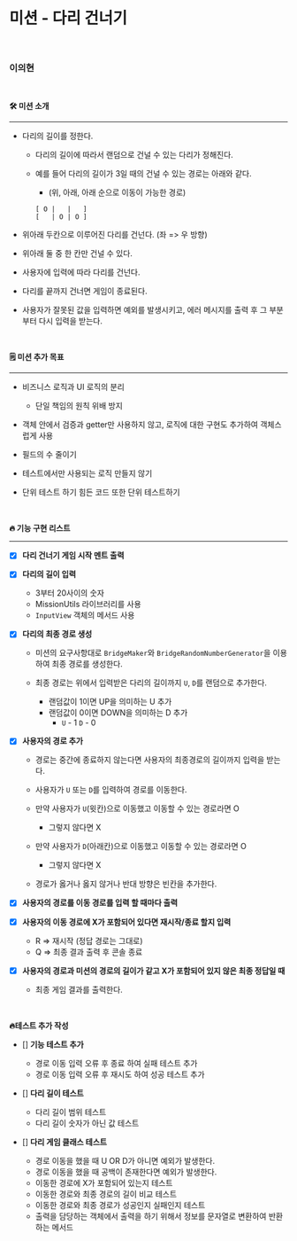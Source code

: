 # **미션 - 다리 건너기**

<br/>

### 이의현

<br/>

**🛠 미션 소개**

---

- 다리의 길이를 정한다.

  - 다리의 길이에 따라서 랜덤으로 건널 수 있는 다리가 정해진다.
  - 예를 들어 다리의 길이가 3일 때의 건널 수 있는 경로는 아래와 같다.<br/>

    - (위, 아래, 아래 순으로 이동이 가능한 경로)

    ```
    [ O |   |   ]
    [   | O | O ]
    ```

- 위아래 두칸으로 이루어진 다리를 건넌다. (좌 => 우 방향)
- 위아래 둘 중 한 칸만 건널 수 있다.
- 사용자에 입력에 따라 다리를 건넌다.
- 다리를 끝까지 건너면 게임이 종료된다.
- 사용자가 잘못된 값을 입력하면 예외를 발생시키고, 에러 메시지를 출력 후 그 부분부터 다시 입력을 받는다.

<br/>

**🗒 미션 추가 목표**

---

- 비즈니스 로직과 UI 로직의 분리

  - 단일 책임의 원칙 위배 방지

- 객체 안에서 검증과 getter만 사용하지 않고, 로직에 대한 구현도 추가하여 객체스럽게 사용
- 필드의 수 줄이기
- 테스트에서만 사용되는 로직 만들지 않기
- 단위 테스트 하기 힘든 코드 또한 단위 테스트하기

<br/>

**🔥 기능 구현 리스트**

---

- [x] **다리 건너기 게임 시작 멘트 출력**

- [x] **다리의 길이 입력**

  - 3부터 20사이의 숫자
  - MissionUtils 라이브러리를 사용
  - `InputView` 객체의 메서드 사용

- [x] **다리의 최종 경로 생성**

  - 미션의 요구사항대로 `BridgeMaker`와 `BridgeRandomNumberGenerator`을 이용하여 최종 경로를 생성한다.
  - 최종 경로는 위에서 입력받은 다리의 길이까지 `U`, `D`를 랜덤으로 추가한다.

    - 랜덤값이 1이면 UP을 의미하는 U 추가
    - 랜덤값이 0이면 DOWN을 의미하는 D 추가
      - `U` - 1 `D` - 0

- [x] **사용자의 경로 추가**

  - 경로는 중간에 종료하지 않는다면 사용자의 최종경로의 길이까지 입력을 받는다.
  - 사용자가 `U` 또는 `D`를 입력하여 경로를 이동한다.
  - 만약 사용자가 `U`(윗칸)으로 이동했고 이동할 수 있는 경로라면 O

    - 그렇지 않다면 X

  - 만약 사용자가 `D`(아래칸)으로 이동했고 이동할 수 있는 경로라면 O

    - 그렇지 않다면 X

  - 경로가 옳거나 옳지 않거나 반대 방향은 빈칸을 추가한다.

- [x] **사용자의 경로를 이동 경로를 입력 할 때마다 출력**

- [x] **사용자의 이동 경로에 X가 포함되어 있다면 재시작/종료 할지 입력**

  - R => 재시작 (정답 경로는 그대로)
  - Q => 최종 결과 출력 후 콘솔 종료

- [x] **사용자의 경로과 미션의 경로의 길이가 같고 X가 포함되어 있지 않은 최종 정답일 때**

  - 최종 게임 결과를 출력한다.

<br/>

**🔥테스트 추가 작성**

- [] **기능 테스트 추가**

  - 경로 이동 입력 오류 후 종료 하여 실패 테스트 추가
  - 경로 이동 입력 오류 후 재시도 하여 성공 테스트 추가

- [] **다리 길이 테스트**

  - 다리 길이 범위 테스트
  - 다리 길이 숫자가 아닌 값 테스트

- [] **다리 게임 클래스 테스트**

  - 경로 이동을 했을 때 U OR D가 아니면 예외가 발생한다.
  - 경로 이동을 했을 때 공백이 존재한다면 예외가 발생한다.
  - 이동한 경로에 X가 포함되어 있는지 테스트
  - 이동한 경로와 최종 경로의 길이 비교 테스트
  - 이동한 경로와 최종 경로가 성공인지 실패인지 테스트
  - 출력을 담당하는 객체에서 출력을 하기 위해서 정보를 문자열로 변환하여 반환하는 메서드
